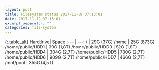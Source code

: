 ```yaml
---
layout: post
title: Filesystem status 2017-11-19 07:13:01
date: 2017-11-19 07:13:01
excerpt_separator: ""
categories: file-system
---
```

{:.table_alt}
Harddrive| Space
:--- | ---:
/ | 29G (37G)
/home | 25G (873G)
/home/public/HDD1 | 39G (1,8T)
/home/public/HDD3 | 52G (1,8T)
/home/public/HDD4 | 304G (2,7T)
/home/public/HDD5 | 730G (2,7T)
/home/public/HDD6 | 909G (2,7T)
/home/public/HDD7 | 466G (2,7T)
/mnt/pool | 355G (4,5T)
